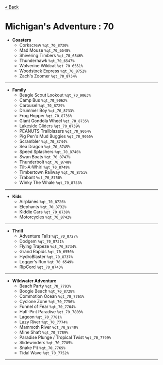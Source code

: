 <a href="../parks_available.md">&laquo; Back</a>
# Michigan's Adventure : 70
 - **Coasters** 
   - Corkscrew `%qt_70_8730%`
   - Mad Mouse `%qt_70_6548%`
   - Shivering Timbers `%qt_70_6546%`
   - Thunderhawk `%qt_70_6547%`
   - Wolverine Wildcat `%qt_70_6551%`
   - Woodstock Express `%qt_70_8752%`
   - Zach's Zoomer `%qt_70_8754%`
---
 - **Family** 
   - Beagle Scout Lookout `%qt_70_9063%`
   - Camp Bus `%qt_70_9062%`
   - Carousel `%qt_70_8729%`
   - Drummer Boy `%qt_70_8733%`
   - Frog Hopper `%qt_70_8736%`
   - Giant Gondola Wheel `%qt_70_8735%`
   - Lakeside Gliders `%qt_70_8739%`
   - PEANUTS Trailblazers `%qt_70_9064%`
   - Pig Pen's Mud Buggies `%qt_70_9065%`
   - Scrambler `%qt_70_8744%`
   - Sea Dragon `%qt_70_8745%`
   - Speed Splashers `%qt_70_8746%`
   - Swan Boats `%qt_70_8747%`
   - Thunderbolt `%qt_70_8748%`
   - Tilt-A-Whirl `%qt_70_8749%`
   - Timbertown Railway `%qt_70_8751%`
   - Trabant `%qt_70_8750%`
   - Winky The Whale `%qt_70_8753%`
---
 - **Kids** 
   - Airplanes `%qt_70_8726%`
   - Elephants `%qt_70_8732%`
   - Kiddie Cars `%qt_70_8738%`
   - Motorcycles `%qt_70_8742%`
---
 - **Thrill** 
   - Adventure Falls `%qt_70_8727%`
   - Dodgem `%qt_70_8731%`
   - Flying Trapeze `%qt_70_8734%`
   - Grand Rapids `%qt_70_6550%`
   - HydroBlaster `%qt_70_8737%`
   - Logger's Run `%qt_70_6549%`
   - RipCord `%qt_70_8743%`
---
 - **Wildwater Adventure** 
   - Beach Party `%qt_70_7793%`
   - Boogie Beach `%qt_70_8728%`
   - Commotion Ocean `%qt_70_7761%`
   - Cyclone Zone `%qt_70_7756%`
   - Funnel of Fear `%qt_70_7764%`
   - Half-Pint Paradise `%qt_70_7803%`
   - Lagoon `%qt_70_7781%`
   - Lazy River `%qt_70_7774%`
   - Mammoth River `%qt_70_8740%`
   - Mine Shaft `%qt_70_7789%`
   - Paradise Plunge / Tropical Twist `%qt_70_7799%`
   - Slidewinders `%qt_70_7785%`
   - Snake Pit `%qt_70_7769%`
   - Tidal Wave `%qt_70_7752%`
---